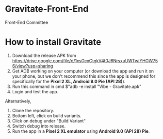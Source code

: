 # Gravitate-Front-End
Front-End Committee

# How to install Gravitate

1. Download the release APK from https://drive.google.com/file/d/1xsOcxCtgkV4t0J6NrsxuUWTwiYHOW756/view?usp=sharing
2. Get ADB working on your computer (or download the app and run it on your phone, but we don't recommend this since the app is designed for specifically for the **Pixel 2 XL, Android 9.0 Pie (API 28)**).
3. Run this command in cmd  $"adb -e install "Vibe - Gravitate.apk"
4. Login and test the app.

Alternatively,
1. Clone the repository.
2. Bottom left, click on build variants.
3. Click on debug under "Build Variant"
4. Switch debug into release.
5. Run the app in a **Pixel 2 XL emulator** using **Android 9.0 (API 28) Pie**.
